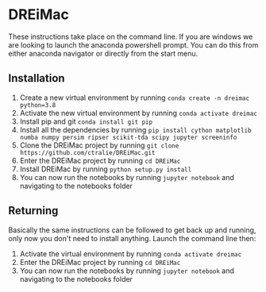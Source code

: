 # DREiMac

These instructions take place on the command line. If you are windows we are
looking to launch the anaconda powershell prompt. You can do this from either
anaconda navigator or directly from the start menu.

## Installation

1. Create a new virtual environment by running `conda create -n dreimac
   python=3.8`
2. Activate the new virtual environment by running `conda activate dreimac`
3. Install pip and git `conda install git pip`
4. Install all the dependencies by running `pip install cython matplotlib numba
   numpy persim ripser scikit-tda scipy jupyter screeninfo`
5. Clone the DREiMac project by running `git clone
   https://github.com/ctralie/DREiMac.git`
6. Enter the DREiMac project by running `cd DREiMac`
7. Install DREiMac by running `python setup.py install`
8. You can now run the notebooks by running `jupyter notebook` and navigating
   to the notebooks folder

## Returning

Basically the same instructions can be followed to get back up and running,
only now you don't need to install anything. Launch the command line then:

1. Activate the virtual environment by running `conda activate dreimac`
2. Enter the DREiMac project by running `cd DREiMac`
3. You can now run the notebooks by running `jupyter notebook` and navigating
   to the notebooks folder
